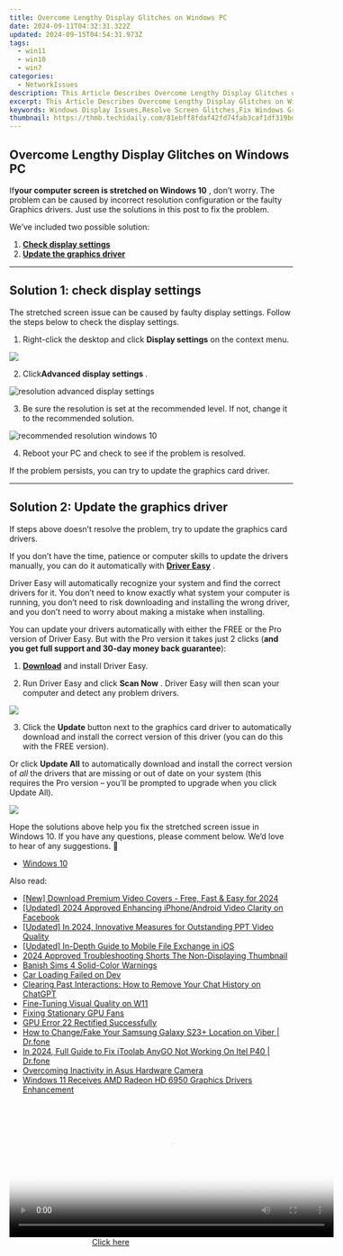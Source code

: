 ```yaml
---
title: Overcome Lengthy Display Glitches on Windows PC
date: 2024-09-11T04:32:31.322Z
updated: 2024-09-15T04:54:31.973Z
tags:
  - win11
  - win10
  - win7
categories:
  - NetworkIssues
description: This Article Describes Overcome Lengthy Display Glitches on Windows PC
excerpt: This Article Describes Overcome Lengthy Display Glitches on Windows PC
keywords: Windows Display Issues,Resolve Screen Glitches,Fix Windows Graphics Problems,Troubleshoot PC Screen Disruptions,Windows Display Troubleshooting Tips,Resolve Screen Freeze Windows Errors,Windows Display Performance Optimization
thumbnail: https://thmb.techidaily.com/81ebff8fdaf42fd74fab3caf1df319bd8e37362bcaaab93f9b1c17f1267af060.png
---
```


## Overcome Lengthy Display Glitches on Windows PC

 If**your computer screen is stretched on Windows 10** , don’t worry. The problem can be caused by incorrect resolution configuration or the faulty Graphics drivers. Just use the solutions in this post to fix the problem.

We’ve included two possible solution:

1. [**Check display settings**](#solution1)
2. [**Update the graphics driver**](#solution3)

---

## **Solution 1: check display settings**

 The stretched screen issue can be caused by faulty display settings. Follow the steps below to check the display settings.

1) Right-click the desktop and click **Display settings**  on the context menu.

![](https://images.drivereasy.com/wp-content/uploads/2017/11/img_5a17c192b55b7.jpg)

 2) Click**Advanced display settings** .

![resolution advanced display settings](https://images.drivereasy.com/wp-content/uploads/2016/08/resolution-advanced-display-settings-600x564.jpg)

 3) Be sure the resolution is set at the recommended level. If not, change it to the recommended solution.

![recommended resolution windows 10](https://images.drivereasy.com/wp-content/uploads/2016/08/recommended-resolution-windows-10-1-600x561.jpg)

4) Reboot your PC and check to see if the problem is resolved.

If the problem persists, you can try to update the graphics card driver.

---

## **Solution 2: Update the graphics driver**

 If steps above doesn’t resolve the problem, try to update the graphics card drivers.

 If you don’t have the time, patience or computer skills to update the drivers manually, you can do it automatically with **[Driver Easy](https://tools.techidaily.com/drivereasy/download/)**  .

 Driver Easy will automatically recognize your system and find the correct drivers for it. You don’t need to know exactly what system your computer is running, you don’t need to risk downloading and installing the wrong driver, and you don’t need to worry about making a mistake when installing.

 You can update your drivers automatically with either the FREE or the Pro version of Driver Easy. But with the Pro version it takes just 2 clicks (**and you get full support and 30-day money back guarantee**):

 1) **[Download](https://tools.techidaily.com/drivereasy/download/)**   and install Driver Easy.

 2) Run Driver Easy and click **Scan Now** . Driver Easy will then scan your computer and detect any problem drivers.

![](https://images.drivereasy.com/wp-content/uploads/2019/08/image-498.png)

 3) Click the **Update** button next to the graphics card driver to automatically download and install the correct version of this driver (you can do this with the FREE version).

 Or click **Update All**  to automatically download and install the correct version of _all_   the drivers that are missing or out of date on your system (this requires the Pro version – you’ll be prompted to upgrade when you click Update All).

![](https://images.drivereasy.com/wp-content/uploads/2019/08/image-499.png)

 Hope the solutions above help you fix the stretched screen issue in Windows 10\. If you have any questions, please comment below. We’d love to hear of any suggestions. 🙂

* [Windows 10](https://tools.techidaily.com/drivereasy/download/)

<ins class="adsbygoogle"
     style="display:block"
     data-ad-format="autorelaxed"
     data-ad-client="ca-pub-7571918770474297"
     data-ad-slot="1223367746"></ins>

<ins class="adsbygoogle"
     style="display:block"
     data-ad-client="ca-pub-7571918770474297"
     data-ad-slot="8358498916"
     data-ad-format="auto"
     data-full-width-responsive="true"></ins>

<span class="atpl-alsoreadstyle">Also read:</span>
<div><ul>
<li><a href="https://facebook-record-videos.techidaily.com/new-download-premium-video-covers-free-fast-and-easy-for-2024/"><u>[New] Download Premium Video Covers - Free, Fast & Easy for 2024</u></a></li>
<li><a href="https://facebook-video-files.techidaily.com/updated-2024-approved-enhancing-iphoneandroid-video-clarity-on-facebook/"><u>[Updated] 2024 Approved Enhancing iPhone/Android Video Clarity on Facebook</u></a></li>
<li><a href="https://remote-screen-capture.techidaily.com/updated-in-2024-innovative-measures-for-outstanding-ppt-video-quality/"><u>[Updated] In 2024, Innovative Measures for Outstanding PPT Video Quality</u></a></li>
<li><a href="https://fox-glue.techidaily.com/updated-in-depth-guide-to-mobile-file-exchange-in-ios/"><u>[Updated] In-Depth Guide to Mobile File Exchange in iOS</u></a></li>
<li><a href="https://youtube-stream.techidaily.com/2024-approved-troubleshooting-shorts-the-non-displaying-thumbnail/"><u>2024 Approved Troubleshooting Shorts The Non-Displaying Thumbnail</u></a></li>
<li><a href="https://network-issues.techidaily.com/banish-sims-4-solid-color-warnings/"><u>Banish Sims 4 Solid-Color Warnings</u></a></li>
<li><a href="https://driver-error.techidaily.com/car-loading-failed-on-dev/"><u>Car Loading Failed on Dev</u></a></li>
<li><a href="https://tech-haven.techidaily.com/clearing-past-interactions-how-to-remove-your-chat-history-on-chatgpt/"><u>Clearing Past Interactions: How to Remove Your Chat History on ChatGPT</u></a></li>
<li><a href="https://network-issues.techidaily.com/fine-tuning-visual-quality-on-w11/"><u>Fine-Tuning Visual Quality on W11</u></a></li>
<li><a href="https://network-issues.techidaily.com/fixing-stationary-gpu-fans/"><u>Fixing Stationary GPU Fans</u></a></li>
<li><a href="https://network-issues.techidaily.com/gpu-error-22-rectified-successfully/"><u>GPU Error 22 Rectified Successfully</u></a></li>
<li><a href="https://location-social.techidaily.com/how-to-changefake-your-samsung-galaxy-s23plus-location-on-viber-drfone-by-drfone-virtual-android/"><u>How to Change/Fake Your Samsung Galaxy S23+ Location on Viber | Dr.fone</u></a></li>
<li><a href="https://review-topics.techidaily.com/in-2024-full-guide-to-fix-itoolab-anygo-not-working-on-itel-p40-drfone-by-drfone-virtual-android/"><u>In 2024, Full Guide to Fix iToolab AnyGO Not Working On Itel P40 | Dr.fone</u></a></li>
<li><a href="https://network-issues.techidaily.com/overcoming-inactivity-in-asus-hardware-camera/"><u>Overcoming Inactivity in Asus Hardware Camera</u></a></li>
<li><a href="https://network-issues.techidaily.com/windows-11-receives-amd-radeon-hd-6950-graphics-drivers-enhancement/"><u>Windows 11 Receives AMD Radeon HD 6950 Graphics Drivers Enhancement</u></a></li>
</ul></div>

<!-- affiliate ads begin -->
<span id="1993645">
					<video width="576" height="240" style="cursor:pointer"
           poster="//a.impactradius-go.com/display-clicktoplayimage/1993645.png"
           onclick="if(!this.playClicked){this.play();this.setAttribute('controls',true);this.playClicked=true;}">
	   <source src="//a.impactradius-go.com/display-ad/22993-1993645">
	   <img src="//a.impactradius-go.com/display-clicktoplayimage/1993645.png" style="border: none; height: 100%; width: 100%; object-fit: contain">
	</video>
	<div style="width:360px;text-align:center"><a href="javascript:window.open(decodeURIComponent('https%3A%2F%2Fhomestyler.sjv.io%2Fc%2F5597632%2F1993645%2F22993'), '_blank');void(0);">Click here</a></div>
</span>
<img height="0" width="0" src="https://imp.pxf.io/i/5597632/1993645/22993" style="position:absolute;visibility:hidden;" border="0" />
<!-- affiliate ads end -->

